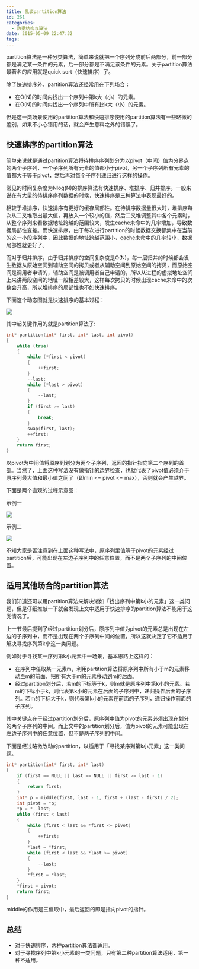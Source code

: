 ```yaml
---
title: 乱谈partition算法
id: 261
categories:
  - 数据结构与算法
date: 2015-05-09 22:47:32
tags:
---
```


partition算法是一种分类算法，简单来说就把一个序列分成前后两部分，前一部分都是满足某一条件的元素，后一部分都是不满足该条件的元素。关于partition算法最著名的应用就是quick sort（快速排序）了。

除了快速排序外，partition算法还经常用在下列场合：

*   在O(N)的时间内找出一个序列中第k大（小）的元素。
*   在O(N)的时间内找出一个序列中所有比k大（小）的元素。

但是这一类场景使用的partition算法和快速排序使用的partition算法有一些略微的差别，如果不小心错用的话，就会产生意料之外的错误了。

## 快速排序的partition算法

简单来说就是通过partition算法将待排序序列划分为以pivot（中间）值为分界点的两个子序列，一个子序列所有元素的值都小于pivot，另一个子序列所有元素的值都大于等于pivot，然后再对每个子序列递归进行这样的操作。

常见的时间复杂度为Nlog(N)的排序算法有快速排序、堆排序、归并排序。一般来说在有大量的待排序序列数据的时候，快速排序是三种算法中表现最好的。

相较于堆排序，快速排序有更好的缓存局部性。在待排序数据量很大时，堆排序每次从二叉堆取出最大值，再放入一个较小的值，然后二叉堆调整其中各个元素时，从整个序列来看数据地址跨越的范围较大，发生cache未命中的几率增加，导致数据局部性变差。而快速排序，由于每次进行partition的时候数据交换都集中在当前的这一小段序列中，因此数据的地址跨越范围小，cache未命中的几率较小，数据局部性就更好了。

而对于归并排序，由于归并排序的空间复杂度是O(N)，每一层归并的时候都会发生数据从原始空间到辅助空间的拷贝或者从辅助空间到原始空间的拷贝，而原始空间是调用者申请的，辅助空间是被调用者自己申请的，所以从进程的虚拟地址空间上来讲两段空间的地址一般相差较大，这样每次拷贝的时候出现cache未命中的次数会升高，所以堆排序的局部性也不如快速排序。<!--more-->

下面这个动态图就是快速排序的基本过程：

![](/images/blog-Sorting_quicksort_anim.gif)

其中起关键作用的就是partition算法了:
```c++
int* partition(int* first, int* last, int pivot)
{
    while (true)
    {
        while (*first < pivot)
        {
            ++first;
        }
        --last;
        while (*last > pivot)
        {
            --last;
        }
        if (first >= last)
        {
            break;
        }
        swap(first, last);
        ++first;
    }
    return first;
}
```
以pivot为中间值将原序列划分为两个子序列，返回的指针指向第二个序列的首部。当然了，上面这种写法没有做指针的边界检查，也就代表了pivot值必须介于原序列最大值和最小值之间了（即min <= pivot <= max），否则就会产生越界。

下面是两个直观的过程示意图：

示例一

![](/images/blog-partition-sample1.png)

示例二

![](/images/blog-partition-sample2.png)

不知大家是否注意到在上面这种写法中，原序列里值等于pivot的元素经过partition后，可能出现在左边子序列中的任意位置，而不是两个子序列的中间位置。

## 适用其他场合的partition算法

我们知道还可以用partition算法来解决诸如「找出序列中第k小的元素」这一类问题，但是仔细推敲一下就会发现上文中适用于快速排序的partition算法不能用于这类情况了。

上一节最后提到了经过partition划分后，原序列中值为pivot的元素总是出现在左边的子序列中，而不是出现在两个子序列中间的位置，所以这就决定了它不适用于解决寻找序列第k小这一类问题。

例如对于寻找某一序列第k小元素中一场景，基本思路上这样的：

*   在序列中任取某一元素m，利用partition算法将原序列中所有小于m的元素移动至m的前面，把所有大于m的元素移动到m的后面。
*   经过partition划分后，若m的下标等于k，则m就是原序列中第k小的元素。若m的下标小于k，则代表第k小的元素在后面的子序列中，递归操作后面的子序列。若m的下标大于k，则代表第k小的元素在前面的子序列，递归操作前面的子序列。

其中关键点在于经过partition划分后，原序列中值为pivot的元素必须出现在划分的两个子序列的中间。而上文中的partition划分后，值为pivot的元素可能出现在左边子序列中的任意位置，但不是两子序列的中间。

下面是经过略微改动的partition，以适用于「寻找某序列第k小元素」这一类问题。
```c++
int* partition(int* first, int* last)
{
    if (first == NULL || last == NULL || first >= last - 1)
    {
        return first;
    }
    int* p = middle(first, last - 1, first + (last - first) / 2);
    int pivot = *p;
    *p = *--last;
    while (first < last)
    {
        while (first < last && *first <= pivot)
        {
            ++first;
        }
        *last = *first;
        while (first < last && *last >= pivot)
        {
            --last;
        }
        *first = *last;
    }
    *first = pivot;
    return first;
}
```
middle的作用是三值取中，最后返回的即是指向pivot的指针。

## 总结

*   对于快速排序，两种partition算法都适用。
*   对于寻找序列中第k小元素的一类问题，只有第二种partition算法适用，第一种不适用。
